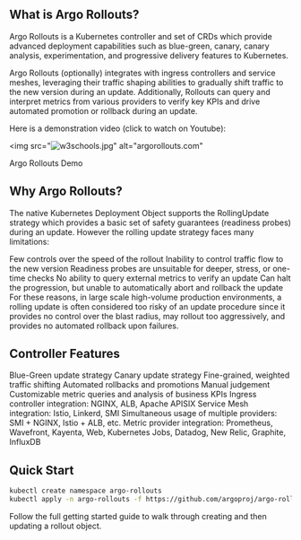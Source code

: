 ## What is Argo Rollouts?
Argo Rollouts is a Kubernetes controller and set of CRDs which provide advanced deployment capabilities such as blue-green, canary, canary analysis, experimentation, and progressive delivery features to Kubernetes.

Argo Rollouts (optionally) integrates with ingress controllers and service meshes, leveraging their traffic shaping abilities to gradually shift traffic to the new version during an update. Additionally, Rollouts can query and interpret metrics from various providers to verify key KPIs and drive automated promotion or rollback during an update.

Here is a demonstration video (click to watch on Youtube):

<img src="![w3schools.jpg](https://img.youtube.com/vi/hIL0E2gLkf8/0.jpg)" alt="argorollouts.com"

Argo Rollouts Demo

## Why Argo Rollouts?
The native Kubernetes Deployment Object supports the RollingUpdate strategy which provides a basic set of safety guarantees (readiness probes) during an update. However the rolling update strategy faces many limitations:

Few controls over the speed of the rollout
Inability to control traffic flow to the new version
Readiness probes are unsuitable for deeper, stress, or one-time checks
No ability to query external metrics to verify an update
Can halt the progression, but unable to automatically abort and rollback the update
For these reasons, in large scale high-volume production environments, a rolling update is often considered too risky of an update procedure since it provides no control over the blast radius, may rollout too aggressively, and provides no automated rollback upon failures.

## Controller Features
Blue-Green update strategy
Canary update strategy
Fine-grained, weighted traffic shifting
Automated rollbacks and promotions
Manual judgement
Customizable metric queries and analysis of business KPIs
Ingress controller integration: NGINX, ALB, Apache APISIX
Service Mesh integration: Istio, Linkerd, SMI
Simultaneous usage of multiple providers: SMI + NGINX, Istio + ALB, etc.
Metric provider integration: Prometheus, Wavefront, Kayenta, Web, Kubernetes Jobs, Datadog, New Relic, Graphite, InfluxDB

## Quick Start

```sh
kubectl create namespace argo-rollouts
kubectl apply -n argo-rollouts -f https://github.com/argoproj/argo-rollouts/releases/latest/download/install.yaml
```

Follow the full getting started guide to walk through creating and then updating a rollout object.